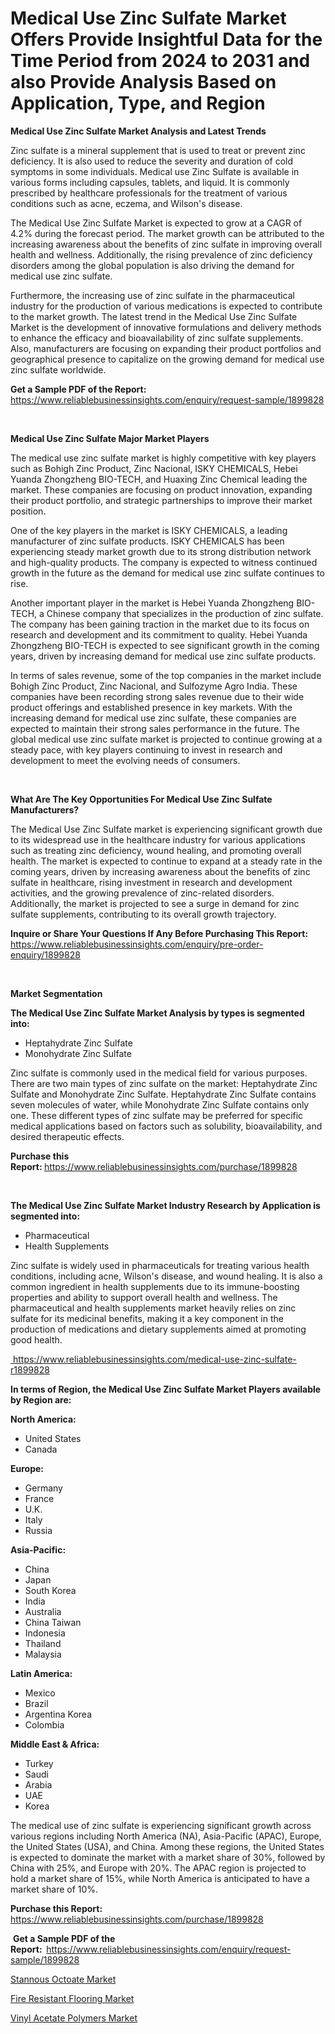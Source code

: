 <p><h1>Medical Use Zinc Sulfate Market Offers Provide Insightful Data for the Time Period from 2024 to 2031 and also Provide Analysis Based on Application, Type, and Region</h1></p><p><strong>Medical Use Zinc Sulfate Market Analysis and Latest Trends</strong></p>
<p><p>Zinc sulfate is a mineral supplement that is used to treat or prevent zinc deficiency. It is also used to reduce the severity and duration of cold symptoms in some individuals. Medical use Zinc Sulfate is available in various forms including capsules, tablets, and liquid. It is commonly prescribed by healthcare professionals for the treatment of various conditions such as acne, eczema, and Wilson's disease.</p><p>The Medical Use Zinc Sulfate Market is expected to grow at a CAGR of 4.2% during the forecast period. The market growth can be attributed to the increasing awareness about the benefits of zinc sulfate in improving overall health and wellness. Additionally, the rising prevalence of zinc deficiency disorders among the global population is also driving the demand for medical use zinc sulfate.</p><p>Furthermore, the increasing use of zinc sulfate in the pharmaceutical industry for the production of various medications is expected to contribute to the market growth. The latest trend in the Medical Use Zinc Sulfate Market is the development of innovative formulations and delivery methods to enhance the efficacy and bioavailability of zinc sulfate supplements. Also, manufacturers are focusing on expanding their product portfolios and geographical presence to capitalize on the growing demand for medical use zinc sulfate worldwide.</p></p>
<p><strong>Get a Sample PDF of the Report:&nbsp;</strong> <a href="https://www.reliablebusinessinsights.com/enquiry/request-sample/1899828">https://www.reliablebusinessinsights.com/enquiry/request-sample/1899828</a></p>
<p>&nbsp;</p>
<p><strong>Medical Use Zinc Sulfate Major Market Players</strong></p>
<p><p>The medical use zinc sulfate market is highly competitive with key players such as Bohigh Zinc Product, Zinc Nacional, ISKY CHEMICALS, Hebei Yuanda Zhongzheng BIO-TECH, and Huaxing Zinc Chemical leading the market. These companies are focusing on product innovation, expanding their product portfolio, and strategic partnerships to improve their market position.</p><p>One of the key players in the market is ISKY CHEMICALS, a leading manufacturer of zinc sulfate products. ISKY CHEMICALS has been experiencing steady market growth due to its strong distribution network and high-quality products. The company is expected to witness continued growth in the future as the demand for medical use zinc sulfate continues to rise.</p><p>Another important player in the market is Hebei Yuanda Zhongzheng BIO-TECH, a Chinese company that specializes in the production of zinc sulfate. The company has been gaining traction in the market due to its focus on research and development and its commitment to quality. Hebei Yuanda Zhongzheng BIO-TECH is expected to see significant growth in the coming years, driven by increasing demand for medical use zinc sulfate products.</p><p>In terms of sales revenue, some of the top companies in the market include Bohigh Zinc Product, Zinc Nacional, and Sulfozyme Agro India. These companies have been recording strong sales revenue due to their wide product offerings and established presence in key markets. With the increasing demand for medical use zinc sulfate, these companies are expected to maintain their strong sales performance in the future. The global medical use zinc sulfate market is projected to continue growing at a steady pace, with key players continuing to invest in research and development to meet the evolving needs of consumers.</p></p>
<p>&nbsp;</p>
<p><strong>What Are The Key Opportunities For Medical Use Zinc Sulfate Manufacturers?</strong></p>
<p><p>The Medical Use Zinc Sulfate market is experiencing significant growth due to its widespread use in the healthcare industry for various applications such as treating zinc deficiency, wound healing, and promoting overall health. The market is expected to continue to expand at a steady rate in the coming years, driven by increasing awareness about the benefits of zinc sulfate in healthcare, rising investment in research and development activities, and the growing prevalence of zinc-related disorders. Additionally, the market is projected to see a surge in demand for zinc sulfate supplements, contributing to its overall growth trajectory.</p></p>
<p><strong>Inquire or Share Your Questions If Any Before Purchasing This Report:</strong> <a href="https://www.reliablebusinessinsights.com/enquiry/pre-order-enquiry/1899828">https://www.reliablebusinessinsights.com/enquiry/pre-order-enquiry/1899828</a></p>
<p>&nbsp;</p>
<p><strong>Market Segmentation</strong></p>
<p><strong>The Medical Use Zinc Sulfate Market Analysis by types is segmented into:</strong></p>
<p><ul><li>Heptahydrate Zinc Sulfate</li><li>Monohydrate Zinc Sulfate</li></ul></p>
<p><p>Zinc sulfate is commonly used in the medical field for various purposes. There are two main types of zinc sulfate on the market: Heptahydrate Zinc Sulfate and Monohydrate Zinc Sulfate. Heptahydrate Zinc Sulfate contains seven molecules of water, while Monohydrate Zinc Sulfate contains only one. These different types of zinc sulfate may be preferred for specific medical applications based on factors such as solubility, bioavailability, and desired therapeutic effects.</p></p>
<p><strong>Purchase this Report:&nbsp;</strong><a href="https://www.reliablebusinessinsights.com/purchase/1899828">https://www.reliablebusinessinsights.com/purchase/1899828</a></p>
<p>&nbsp;</p>
<p><strong>The Medical Use Zinc Sulfate Market Industry Research by Application is segmented into:</strong></p>
<p><ul><li>Pharmaceutical</li><li>Health Supplements</li></ul></p>
<p><p>Zinc sulfate is widely used in pharmaceuticals for treating various health conditions, including acne, Wilson's disease, and wound healing. It is also a common ingredient in health supplements due to its immune-boosting properties and ability to support overall health and wellness. The pharmaceutical and health supplements market heavily relies on zinc sulfate for its medicinal benefits, making it a key component in the production of medications and dietary supplements aimed at promoting good health.</p></p>
<p><a href="https://www.reliablebusinessinsights.com/medical-use-zinc-sulfate-r1899828">&nbsp;https://www.reliablebusinessinsights.com/medical-use-zinc-sulfate-r1899828</a></p>
<p><strong>In terms of Region, the Medical Use Zinc Sulfate Market Players available by Region are:</strong></p>
<p>
    <p> <strong> North America: </strong>
        <ul>
            <li>United States</li>
            <li>Canada</li>
        </ul>
        </p> 
    <p> <strong> Europe: </strong>
        <ul>
            <li>Germany</li>
            <li>France</li>
            <li>U.K.</li>
            <li>Italy</li>
            <li>Russia</li>
        </ul>
        </p> 
    <p> <strong> Asia-Pacific: </strong>
        <ul>
            <li>China</li>
            <li>Japan</li>
            <li>South Korea</li>
            <li>India</li>
            <li>Australia</li>
            <li>China Taiwan</li>
            <li>Indonesia</li>
            <li>Thailand</li>
            <li>Malaysia</li>
        </ul>
        </p> 
    <p> <strong> Latin America: </strong>
        <ul>
            <li>Mexico</li>
            <li>Brazil</li>
            <li>Argentina Korea</li>
            <li>Colombia</li>
        </ul>
        </p> 
    <p> <strong> Middle East & Africa: </strong>
        <ul>
            <li>Turkey</li>
            <li>Saudi</li>
            <li>Arabia</li>
            <li>UAE</li>
            <li>Korea</li>
        </ul>
    </p>
    </p>
<p><p>The medical use of zinc sulfate is experiencing significant growth across various regions including North America (NA), Asia-Pacific (APAC), Europe, the United States (USA), and China. Among these regions, the United States is expected to dominate the market with a market share of 30%, followed by China with 25%, and Europe with 20%. The APAC region is projected to hold a market share of 15%, while North America is anticipated to have a market share of 10%.</p></p>
<p><strong>Purchase this Report: </strong><a href="https://www.reliablebusinessinsights.com/purchase/1899828">https://www.reliablebusinessinsights.com/purchase/1899828</a></p>
<p>&nbsp;<strong>Get a Sample PDF of the Report:&nbsp;&nbsp;</strong><a href="https://www.reliablebusinessinsights.com/enquiry/request-sample/1899828">https://www.reliablebusinessinsights.com/enquiry/request-sample/1899828</a></p>
<p><strong></strong></p>
<p><p><a href="https://medium.com/@scottroberts2661/stannous-octoate-market-size-growth-and-industry-analysis-by-market-segmentation-and-regional-fe7d599fb08a">Stannous Octoate Market</a></p><p><a href="https://view.publitas.com/reportprime-1/fire-resistant-flooring-market-size-is-growing-at-cagr-of-9-5-and-this-report-covers-analysis-by-type-application-growth-and-forecast-2024-2031/">Fire Resistant Flooring Market</a></p><p><a href="https://medium.com/@sdonald04328/vinyl-acetate-polymers-market-trends-a-detailed-study-of-its-market-segmentation-and-analyzing-the-373252a524df">Vinyl Acetate Polymers Market</a></p></p>